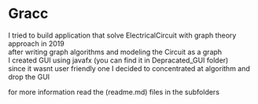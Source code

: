 # Gracc

I tried to build application that solve ElectricalCircuit with graph theory approach in 2019<br />
after writing graph algorithms and modeling the Circuit as a graph <br />
I created GUI using javafx (you can find it in Depracated_GUI folder)  <br />
since it wasnt user friendly one I decided to concentrated at algorithm and drop the GUI  <br />

for more information read the (readme.md) files in the subfolders <br />
